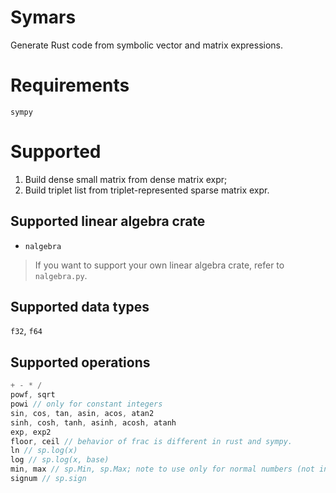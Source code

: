 # Symars
Generate Rust code from symbolic vector and matrix expressions.

# Requirements
```
sympy
```
# Supported
1. Build dense small matrix from dense matrix expr;
2. Build triplet list from triplet-represented sparse matrix expr.

## Supported linear algebra crate 
- `nalgebra`
> If you want to support your own linear algebra crate, refer to `nalgebra.py`.

## Supported data types
`f32`, `f64`

## Supported operations
```rust
+ - * /
powf, sqrt
powi // only for constant integers
sin, cos, tan, asin, acos, atan2
sinh, cosh, tanh, asinh, acosh, atanh
exp, exp2
floor, ceil // behavior of frac is different in rust and sympy.
ln // sp.log(x)
log // sp.log(x, base)
min, max // sp.Min, sp.Max; note to use only for normal numbers (not inf, nan)
signum // sp.sign

```